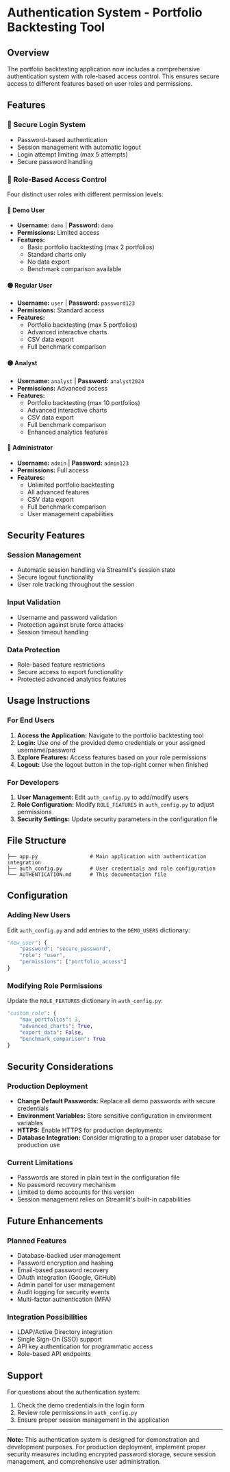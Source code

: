 # Authentication System - Portfolio Backtesting Tool

## Overview

The portfolio backtesting application now includes a comprehensive authentication system with role-based access control. This ensures secure access to different features based on user roles and permissions.

## Features

### 🔐 Secure Login System
- Password-based authentication
- Session management with automatic logout
- Login attempt limiting (max 5 attempts)
- Secure password handling

### 👥 Role-Based Access Control
Four distinct user roles with different permission levels:

#### 🔵 Demo User
- **Username:** `demo` | **Password:** `demo`
- **Permissions:** Limited access
- **Features:**
  - Basic portfolio backtesting (max 2 portfolios)
  - Standard charts only
  - No data export
  - Benchmark comparison available

#### 🟢 Regular User  
- **Username:** `user` | **Password:** `password123`
- **Permissions:** Standard access
- **Features:**
  - Portfolio backtesting (max 5 portfolios)
  - Advanced interactive charts
  - CSV data export
  - Full benchmark comparison

#### 🟡 Analyst
- **Username:** `analyst` | **Password:** `analyst2024`
- **Permissions:** Advanced access
- **Features:**
  - Portfolio backtesting (max 10 portfolios)
  - Advanced interactive charts
  - CSV data export
  - Full benchmark comparison
  - Enhanced analytics features

#### 🔴 Administrator
- **Username:** `admin` | **Password:** `admin123`
- **Permissions:** Full access
- **Features:**
  - Unlimited portfolio backtesting
  - All advanced features
  - CSV data export
  - Full benchmark comparison
  - User management capabilities

## Security Features

### Session Management
- Automatic session handling via Streamlit's session state
- Secure logout functionality
- User role tracking throughout the session

### Input Validation
- Username and password validation
- Protection against brute force attacks
- Session timeout handling

### Data Protection
- Role-based feature restrictions
- Secure access to export functionality
- Protected advanced analytics features

## Usage Instructions

### For End Users
1. **Access the Application:** Navigate to the portfolio backtesting tool
2. **Login:** Use one of the provided demo credentials or your assigned username/password
3. **Explore Features:** Access features based on your role permissions
4. **Logout:** Use the logout button in the top-right corner when finished

### For Developers
1. **User Management:** Edit `auth_config.py` to add/modify users
2. **Role Configuration:** Modify `ROLE_FEATURES` in `auth_config.py` to adjust permissions
3. **Security Settings:** Update security parameters in the configuration file

## File Structure

```
├── app.py                 # Main application with authentication integration
├── auth_config.py         # User credentials and role configuration
└── AUTHENTICATION.md      # This documentation file
```

## Configuration

### Adding New Users
Edit `auth_config.py` and add entries to the `DEMO_USERS` dictionary:

```python
"new_user": {
    "password": "secure_password",
    "role": "user",
    "permissions": ["portfolio_access"]
}
```

### Modifying Role Permissions
Update the `ROLE_FEATURES` dictionary in `auth_config.py`:

```python
"custom_role": {
    "max_portfolios": 3,
    "advanced_charts": True,
    "export_data": False,
    "benchmark_comparison": True
}
```

## Security Considerations

### Production Deployment
- **Change Default Passwords:** Replace all demo passwords with secure credentials
- **Environment Variables:** Store sensitive configuration in environment variables
- **HTTPS:** Enable HTTPS for production deployments
- **Database Integration:** Consider migrating to a proper user database for production use

### Current Limitations
- Passwords are stored in plain text in the configuration file
- No password recovery mechanism
- Limited to demo accounts for this version
- Session management relies on Streamlit's built-in capabilities

## Future Enhancements

### Planned Features
- Database-backed user management
- Password encryption and hashing
- Email-based password recovery
- OAuth integration (Google, GitHub)
- Admin panel for user management
- Audit logging for security events
- Multi-factor authentication (MFA)

### Integration Possibilities
- LDAP/Active Directory integration
- Single Sign-On (SSO) support
- API key authentication for programmatic access
- Role-based API endpoints

## Support

For questions about the authentication system:
1. Check the demo credentials in the login form
2. Review role permissions in `auth_config.py`
3. Ensure proper session management in the application

---

**Note:** This authentication system is designed for demonstration and development purposes. For production deployment, implement proper security measures including encrypted password storage, secure session management, and comprehensive user administration.